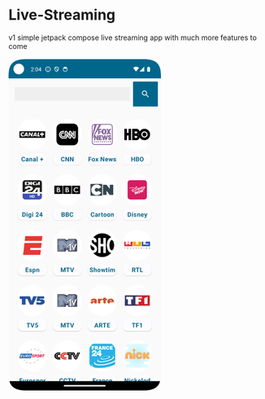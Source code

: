 # Live-Streaming
v1 simple jetpack compose live streaming app with much more features to come
<br/>
<br/>
<img src="live_streaming.png" alt="Alt Text" width="300" style="max-width:100%; height:auto;">
